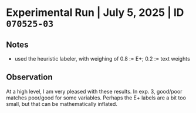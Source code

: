 # Experimental Run | July 5, 2025 | ID `070525-03`

## Notes

- used the heuristic labeler, with weighing of 0.8 := E+; 0.2 := text weights

## Observation

At a high level, I am very pleased with these results. In exp. 3, good/poor matches poor/good for some variables. Perhaps the E+ labels are a bit too small, but that can be mathematically inflated. 